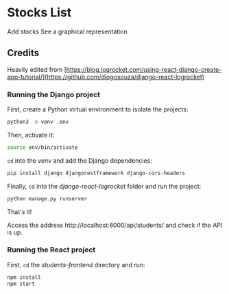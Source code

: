 # Stocks List
Add stocks
See a graphical representation

## Credits
Heavily edited from [https://blog.logrocket.com/using-react-django-create-app-tutorial/](https://github.com/diogosouza/django-react-logrocket) 

### Running the Django project

First, create a Python virtual environment to isolate the projects:

```bash
python3 -m venv .env
```

Then, activate it:

```bash
source env/bin/activate
```

`cd` into the _venv_ and add the Django dependencies:

```bash
pip install django djangorestframework django-cors-headers
```

Finally, `cd` into the _django-react-logrocket_ folder and run the project:

```bash
python manage.py runserver
```

That's it!

Access the address http://localhost:8000/api/students/ and check if the API is up.

### Running the React project

First, `cd` the _students-frontend_ directory and run:

```bash
npm install
npm start
